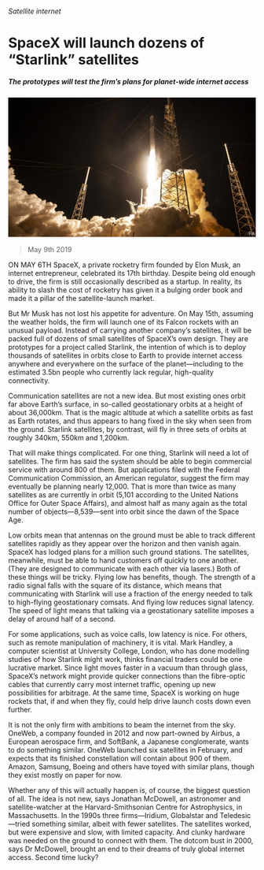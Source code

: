 ###### Satellite internet

# SpaceX will launch dozens of “Starlink” satellites 

##### The prototypes will test the firm’s plans for planet-wide internet access 

![image](images/20190511_stp501.jpg) 

> May 9th 2019 

ON MAY 6TH SpaceX, a private rocketry firm founded by Elon Musk, an internet entrepreneur, celebrated its 17th birthday. Despite being old enough to drive, the firm is still occasionally described as a startup. In reality, its ability to slash the cost of rocketry has given it a bulging order book and made it a pillar of the satellite-launch market. 

But Mr Musk has not lost his appetite for adventure. On May 15th, assuming the weather holds, the firm will launch one of its Falcon rockets with an unusual payload. Instead of carrying another company’s satellites, it will be packed full of dozens of small satellites of SpaceX’s own design. They are prototypes for a project called Starlink, the intention of which is to deploy thousands of satellites in orbits close to Earth to provide internet access anywhere and everywhere on the surface of the planet—including to the estimated 3.5bn people who currently lack regular, high-quality connectivity. 

Communication satellites are not a new idea. But most existing ones orbit far above Earth’s surface, in so-called geostationary orbits at a height of about 36,000km. That is the magic altitude at which a satellite orbits as fast as Earth rotates, and thus appears to hang fixed in the sky when seen from the ground. Starlink satellites, by contrast, will fly in three sets of orbits at roughly 340km, 550km and 1,200km. 

That will make things complicated. For one thing, Starlink will need a lot of satellites. The firm has said the system should be able to begin commercial service with around 800 of them. But applications filed with the Federal Communication Commission, an American regulator, suggest the firm may eventually be planning nearly 12,000. That is more than twice as many satellites as are currently in orbit (5,101 according to the United Nations Office for Outer Space Affairs), and almost half as many again as the total number of objects—8,539—sent into orbit since the dawn of the Space Age. 

Low orbits mean that antennas on the ground must be able to track different satellites rapidly as they appear over the horizon and then vanish again. SpaceX has lodged plans for a million such ground stations. The satellites, meanwhile, must be able to hand customers off quickly to one another. (They are designed to communicate with each other via lasers.) Both of these things will be tricky. Flying low has benefits, though. The strength of a radio signal falls with the square of its distance, which means that communicating with Starlink will use a fraction of the energy needed to talk to high-flying geostationary comsats. And flying low reduces signal latency. The speed of light means that talking via a geostationary satellite imposes a delay of around half of a second. 

For some applications, such as voice calls, low latency is nice. For others, such as remote manipulation of machinery, it is vital. Mark Handley, a computer scientist at University College, London, who has done modelling studies of how Starlink might work, thinks financial traders could be one lucrative market. Since light moves faster in a vacuum than through glass, SpaceX’s network might provide quicker connections than the fibre-optic cables that currently carry most internet traffic, opening up new possibilities for arbitrage. At the same time, SpaceX is working on huge rockets that, if and when they fly, could help drive launch costs down even further. 

It is not the only firm with ambitions to beam the internet from the sky. OneWeb, a company founded in 2012 and now part-owned by Airbus, a European aerospace firm, and SoftBank, a Japanese conglomerate, wants to do something similar. OneWeb launched six satellites in February, and expects that its finished constellation will contain about 900 of them. Amazon, Samsung, Boeing and others have toyed with similar plans, though they exist mostly on paper for now. 

Whether any of this will actually happen is, of course, the biggest question of all. The idea is not new, says Jonathan McDowell, an astronomer and satellite-watcher at the Harvard-Smithsonian Centre for Astrophysics, in Massachusetts. In the 1990s three firms—Iridium, Globalstar and Teledesic—tried something similar, albeit with fewer satellites. The satellites worked, but were expensive and slow, with limited capacity. And clunky hardware was needed on the ground to connect with them. The dotcom bust in 2000, says Dr McDowell, brought an end to their dreams of truly global internet access. Second time lucky? 

